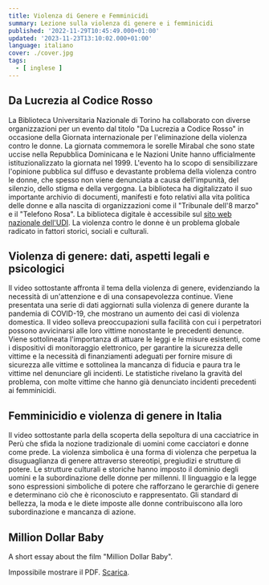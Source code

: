 ```yaml
---
title: Violenza di Genere e Femminicidi
summary: Lezione sulla violenza di genere e i femminicidi
published: '2022-11-29T10:45:49.000+01:00'
updated: '2023-11-23T13:10:02.000+01:00'
language: italiano
cover: ./cover.jpg
tags:
  - [ inglese ]
---
```



<script lang="ts">
  import Youtube from '$lib/components/youtube.svelte';
</script>

## Da Lucrezia al Codice Rosso 
La Biblioteca Universitaria Nazionale di Torino ha collaborato con diverse organizzazioni per un evento dal titolo "Da Lucrezia a Codice Rosso" in occasione della Giornata internazionale per l'eliminazione della violenza contro le donne.
La giornata commemora le sorelle Mirabal che sono state uccise nella Repubblica Dominicana e le Nazioni Unite hanno ufficialmente istituzionalizzato la giornata nel 1999.
L'evento ha lo scopo di sensibilizzare l'opinione pubblica sul diffuso e devastante problema della violenza contro le donne, che spesso non viene denunciata a causa dell'impunità, del silenzio, dello stigma e della vergogna.
La biblioteca ha digitalizzato il suo importante archivio di documenti, manifesti e foto relativi alla vita politica delle donne e alla nascita di organizzazioni come il "Tribunale dell'8 marzo" e il "Telefono Rosa".
La biblioteca digitale è accessibile sul [sito web nazionale dell'UDI](http://archiviodigitale.udi.it/).
La violenza contro le donne è un problema globale radicato in fattori storici, sociali e culturali.

<Youtube id="9p800T0LhB4" />


## Violenza di genere: dati, aspetti legali e psicologici
Il video sottostante  affronta il tema della violenza di genere, evidenziando la necessità di un'attenzione e di una consapevolezza continue.
Viene presentata una serie di dati aggiornati sulla violenza di genere durante la pandemia di COVID-19, che mostrano un aumento dei casi di violenza domestica.
Il video solleva preoccupazioni sulla facilità con cui i perpetratori possono avvicinarsi alle loro vittime nonostante le precedenti denunce.
Viene sottolineata l'importanza di attuare le leggi e le misure esistenti, come i dispositivi di monitoraggio elettronico, per garantire la sicurezza delle vittime e la necessità di finanziamenti adeguati per fornire misure di sicurezza alle vittime e sottolinea la mancanza di fiducia e paura tra le vittime nel denunciare gli incidenti.
Le statistiche rivelano la gravità del problema, con molte vittime che hanno già denunciato incidenti precedenti ai femminicidi.

<Youtube id="GrAGp2g3FRU" />


## Femminicidio e violenza di genere in Italia
Il video sottostante parla della scoperta della sepoltura di una cacciatrice in Perù che sfida la nozione tradizionale di uomini come cacciatori e donne come prede.
La violenza simbolica è una forma di violenza che perpetua la disuguaglianza di genere attraverso stereotipi, pregiudizi e strutture di potere.
Le strutture culturali e storiche hanno imposto il dominio degli uomini e la subordinazione delle donne per millenni.
Il linguaggio e la legge sono espressioni simboliche di potere che rafforzano le gerarchie di genere e determinano ciò che è riconosciuto e rappresentato.
Gli standard di bellezza, la moda e le diete imposte alle donne contribuiscono alla loro subordinazione e mancanza di azione.

<Youtube id="RwiiIerA_ps" />

## Million Dollar Baby
A short essay about the film "Million Dollar Baby".
<object data="/violenza-di-genere/million-dollar-baby.pdf" type="application/pdf" width="100%" height="500px" title="Milion Dollar Baby short Essay">
  <p>Impossibile mostrare il PDF. <a href="/violenza-di-genere/million-dollar-baby.pdf">Scarica</a>.</p>
</object>
